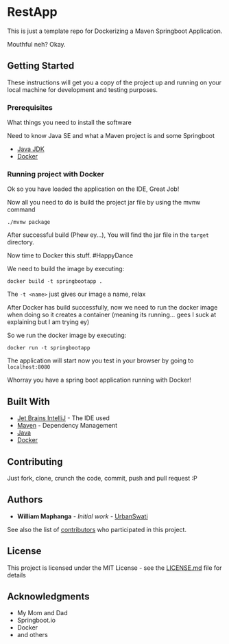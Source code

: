 # RestApp

This is just a template repo for Dockerizing a Maven Springboot Application.

Mouthful neh? Okay.

## Getting Started

These instructions will get you a copy of the project up and running on your local machine for development and testing purposes.

### Prerequisites

What things you need to install the software

Need to know Java SE and what a Maven project is and some Springboot

- [Java JDK](http://www.oracle.com/technetwork/java/javase/downloads/jdk8-downloads-2133151.html)
- [Docker](https://www.docker.com/get-docker)


### Running project with Docker

Ok so you have loaded the application on the IDE, Great Job!

Now all you need to do is build the project jar file
by using the mvnw command
```
./mvnw package
```
After successful build (Phew ey...), You will find the jar file in the `target` directory.

Now time to Docker this stuff. #HappyDance

We need to build the image by executing:
```
docker build -t springbootapp .
```
The `-t <name>` just gives our image a name, relax

After Docker has build successfully, now we need to run the docker image
when doing so it creates a container (meaning its running... gees I suck at explaining but I am trying ey)

So we run the docker image by executing:
```
docker run -t springbootapp
```
The application will start now you test in your browser by going to `localhost:8080`

Whorray you have a spring boot application running with Docker!

## Built With

* [Jet Brains IntelliJ](https://www.jetbrains.com/idea/) - The IDE used
* [Maven](https://maven.apache.org/) - Dependency Management
* [Java](http://www.oracle.com/technetwork/java/javase/downloads/jdk8-downloads-2133151.html)
* [Docker](https://www.docker.com/get-docker)

## Contributing

Just fork, clone, crunch the code, commit, push and pull request :P 

## Authors

* **William Maphanga** - *Initial work* - [UrbanSwati](https://github.com/UrbanSwati)

See also the list of [contributors](https://github.com/your/project/contributors) who participated in this project.

## License

This project is licensed under the MIT License - see the [LICENSE.md](LICENSE.md) file for details

## Acknowledgments

* My Mom and Dad
* Springboot.io
* Docker
* and others
